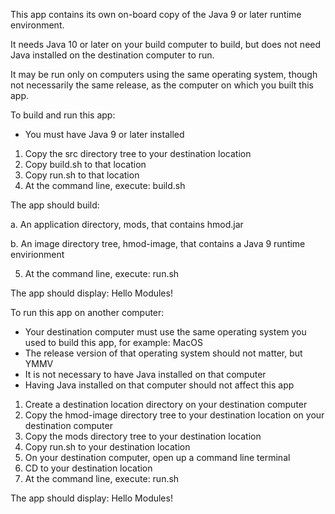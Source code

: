 This app contains its own on-board copy of the Java 9 or later runtime environment.

It needs Java 10 or later on your build computer to build, but does not need Java installed on the destination computer to run.

It may be run only on computers using the same operating system, though not necessarily the same release, as the computer on which you built this app.

To build and run this app:

- You must have Java 9 or later installed

1. Copy the src directory tree to your destination location
2. Copy build.sh to that location
3. Copy run.sh to that location
4. At the command line, execute: build.sh

The app should build:

a. An application directory, mods, that contains hmod.jar

b. An image directory tree, hmod-image, that contains a Java 9 runtime envirionment

5. At the command line, execute: run.sh

The app should display: Hello Modules!

To run this app on another computer:

- Your destination computer must use the same operating system you used to build this app, for example:  MacOS
- The release version of that operating system should not matter, but YMMV
- It is not necessary to have Java installed on that computer
- Having Java installed on that computer should not affect this app

1. Create a destination location directory on your destination computer
2. Copy the hmod-image directory tree to your destination location on your destination computer
3. Copy the mods directory tree to your destination location
4. Copy run.sh to your destination location
5. On your destination computer, open up a command line terminal
6. CD to your destination location
7. At the command line, execute: run.sh

The app should display: Hello Modules!
